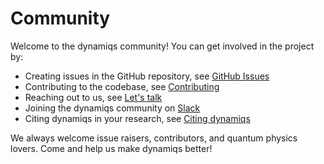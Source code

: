 # Community

Welcome to the dynamiqs community! You can get involved in the project by:

 - Creating issues in the GitHub repository, see [GitHub Issues](https://github.com/dynamiqs/dynamiqs/issues)
 - Contributing to the codebase, see [Contributing](contributing.md)
 - Reaching out to us, see [Let's talk](lets-talk.md)
 - Joining the dynamiqs community on [Slack](https://join.slack.com/t/dynamiqs-org/shared_invite/zt-1z4mw08mo-qDLoNx19JBRtKzXlmlFYLA)
 - Citing dynamiqs in your research, see [Citing dynamiqs](citing.md)

We always welcome issue raisers, contributors, and quantum physics lovers. Come and help us make dynamiqs better!
